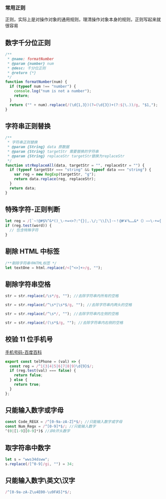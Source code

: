 ### 常用正则

正则，实际上是对操作对象的通用规则，理清操作对象本身的规则，正则写起来就很容易

## 数字千分位正则

```js
/**
 * @name: formatNumber
 * @param {number} num
 * @desc: 千分位正则
 * @return {*}
 */
function formatNumber(num) {
  if (typeof num !== "number") {
    console.log("num is not a number");
    return;
  }
  return ("" + num).replace(/(\d{1,3})(?=(\d{3})+(?:$|\.))/g, "$1,");
}
```

## 字符串正则替换

```js
/**
 * 字符串正则替换
 * @param {String} data 原数据
 * @param {String} targetStr 需要替换的字符串
 * @param {String} replaceStr targetStr替换为replaceStr
 */
function strReplaceAll(data, targetStr = "", replaceStr = "") {
  if (typeof targetStr === "string" && typeof data === "string") {
    var reg = new RegExp(targetStr, "g");
    return data.replace(reg, replaceStr);
  }
  return data;
}
```

## 特殊字符-正则判断

```js
let reg = /[`~!@#$%^&*()_\-+=<>?:"{}|,.\/;'\\[\]·~！@#￥%……&*（）——\-+={}|《》？：“”【】、；‘'，。、]/im;
if (reg.test(word)) {
  // 包含特殊字符
}
```

## 剔除 HTML 中标签

```js
/**剔除字符串中HTML标签 */
let textOne = html.replace(/<[^<>]+>/g, "");
```

## 剔除字符串空格

```js
str = str.replace(/\s*/g, ""); //去除字符串内所有的空格

str = str.replace(/^\s*|\s*$/g, ""); //去除字符串内两头的空格

str = str.replace(/^\s*/, ""); //去除字符串内左侧的空格

str = str.replace(/(\s*$/g, ""); //去除字符串内右侧的空格
```

## 校验 11 位手机号

[手机号码-百度百科](https://baike.baidu.com/item/%E6%89%8B%E6%9C%BA%E5%8F%B7%E7%A0%81)

```js
export const telPhone = (val) => {
  const reg = /^1(3|4|5|6|7|8|9)\d{9}$/;
  if (reg.test(val) === false) {
    return false;
  } else {
    return true;
  }
};
```

## 只能输入数字或字母

```js
const Code_REGX = /^[0-9a-zA-Z]*$/; //只能输入数字或字母
const Num_Regx = /^[0-9]*$/; //只能输入数字
^(0|[1-9][0-9]*)$ //非0开头数字
```

## 取字符串中数字

```js
let s = "wws34dsww";
s.replace(/[^0-9]/gi, "") = 34;
```

## 只能输入数字\英文\汉字

```js
/^[0-9a-zA-Z\u4E00-\u9FA5]*$/;
```
